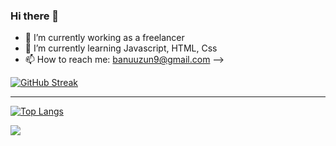 ### Hi there 👋


- 🔭 I’m currently working as a freelancer
- 🌱 I’m currently learning Javascript, HTML, Css
- 📫 How to reach me: banuuzun9@gmail.com
-->


[![GitHub Streak](https://streak-stats.demolab.com/?user=banugungor)](https://git.io/streak-stats)


----------------
[![Top Langs](https://github-readme-stats.vercel.app/api/top-langs/?username=banugungor)](https://github.com/banugungor/github-readme-stats)


![](https://komarev.com/ghpvc/?username=your-github-banugungor&color=orange&for-the-badge)
